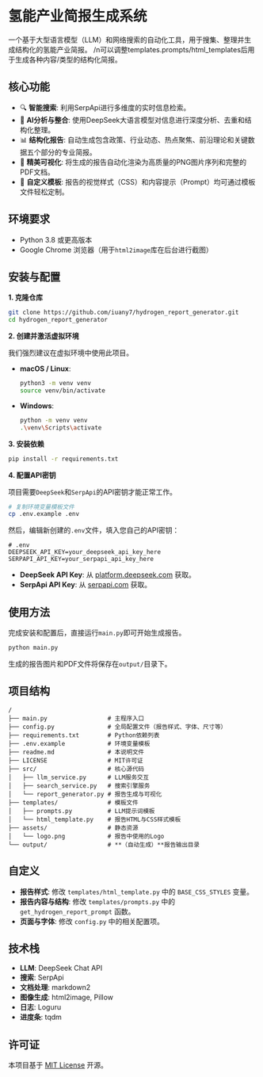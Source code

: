 # 氢能产业简报生成系统

一个基于大型语言模型（LLM）和网络搜索的自动化工具，用于搜集、整理并生成结构化的氢能产业简报。
/n可以调整templates.prompts/html_templates后用于生成各种内容/类型的结构化简报。

## 核心功能

- 🔍 **智能搜索**: 利用SerpApi进行多维度的实时信息检索。
- 🤖 **AI分析与整合**: 使用DeepSeek大语言模型对信息进行深度分析、去重和结构化整理。
- 📊 **结构化报告**: 自动生成包含政策、行业动态、热点聚焦、前沿理论和关键数据五个部分的专业简报。
- 🎨 **精美可视化**: 将生成的报告自动化渲染为高质量的PNG图片序列和完整的PDF文档。
- 📄 **自定义模板**: 报告的视觉样式（CSS）和内容提示（Prompt）均可通过模板文件轻松定制。

## 环境要求

- Python 3.8 或更高版本
- Google Chrome 浏览器（用于`html2image`库在后台进行截图）

## 安装与配置

**1. 克隆仓库**

```bash
git clone https://github.com/iuany7/hydrogen_report_generator.git
cd hydrogen_report_generator
```

**2. 创建并激活虚拟环境**

我们强烈建议在虚拟环境中使用此项目。

- **macOS / Linux**:
  ```bash
  python3 -m venv venv
  source venv/bin/activate
  ```
- **Windows**:
  ```bash
  python -m venv venv
  .\venv\Scripts\activate
  ```

**3. 安装依赖**

```bash
pip install -r requirements.txt
```

**4. 配置API密钥**

项目需要`DeepSeek`和`SerpApi`的API密钥才能正常工作。

```bash
# 复制环境变量模板文件
cp .env.example .env
```

然后，编辑新创建的`.env`文件，填入您自己的API密钥：

```dotenv
# .env
DEEPSEEK_API_KEY=your_deepseek_api_key_here
SERPAPI_API_KEY=your_serpapi_api_key_here
```

- **DeepSeek API Key**: 从 [platform.deepseek.com](https://platform.deepseek.com) 获取。
- **SerpApi API Key**: 从 [serpapi.com](https://serpapi.com) 获取。

## 使用方法

完成安装和配置后，直接运行`main.py`即可开始生成报告。

```bash
python main.py
```

生成的报告图片和PDF文件将保存在`output/`目录下。

## 项目结构

```
/
├── main.py                 # 主程序入口
├── config.py               # 全局配置文件（报告样式、字体、尺寸等）
├── requirements.txt        # Python依赖列表
├── .env.example            # 环境变量模板
├── readme.md               # 本说明文件
├── LICENSE                 # MIT许可证
├── src/                    # 核心源代码
│   ├── llm_service.py      # LLM服务交互
│   ├── search_service.py   # 搜索引擎服务
│   └── report_generator.py # 报告生成与可视化
├── templates/              # 模板文件
│   ├── prompts.py          # LLM提示词模板
│   └── html_template.py    # 报告HTML与CSS样式模板
├── assets/                 # 静态资源
│   └── logo.png            # 报告中使用的Logo
└── output/                 # **（自动生成）**报告输出目录
```

## 自定义

- **报告样式**: 修改 `templates/html_template.py` 中的 `BASE_CSS_STYLES` 变量。
- **报告内容与结构**: 修改 `templates/prompts.py` 中的 `get_hydrogen_report_prompt` 函数。
- **页面与字体**: 修改 `config.py` 中的相关配置项。

## 技术栈

- **LLM**: DeepSeek Chat API
- **搜索**: SerpApi
- **文档处理**: markdown2
- **图像生成**: html2image, Pillow
- **日志**: Loguru
- **进度条**: tqdm

## 许可证

本项目基于 [MIT License](LICENSE) 开源。
